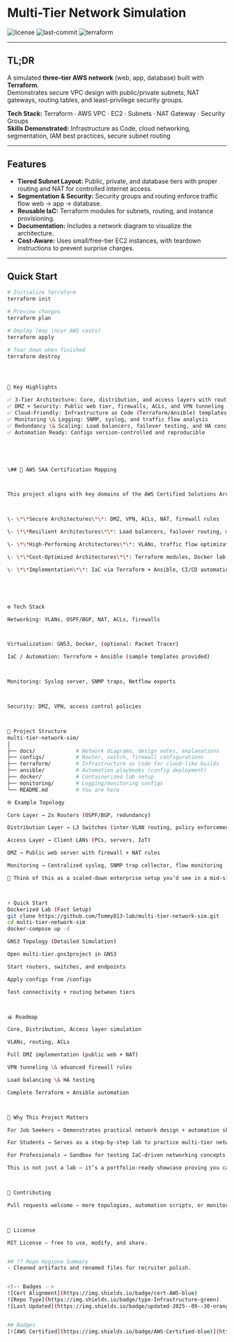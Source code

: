 # Multi-Tier Network Simulation

![license](https://img.shields.io/github/license/Tommy813-lab/multi-tier-network-sim)
![last-commit](https://img.shields.io/github/last-commit/Tommy813-lab/multi-tier-network-sim)
![terraform](https://img.shields.io/badge/Terraform-validated-blueviolet)

---

## TL;DR
A simulated **three-tier AWS network** (web, app, database) built with **Terraform**.  
Demonstrates secure VPC design with public/private subnets, NAT gateways, routing tables, and least-privilege security groups.

**Tech Stack:** Terraform · AWS VPC · EC2 · Subnets · NAT Gateway · Security Groups  
**Skills Demonstrated:** Infrastructure as Code, cloud networking, segmentation, IAM best practices, secure subnet routing

---

## Features
- **Tiered Subnet Layout:** Public, private, and database tiers with proper routing and NAT for controlled internet access.  
- **Segmentation & Security:** Security groups and routing enforce traffic flow web → app → database.  
- **Reusable IaC:** Terraform modules for subnets, routing, and instance provisioning.  
- **Documentation:** Includes a network diagram to visualize the architecture.  
- **Cost-Aware:** Uses small/free-tier EC2 instances, with teardown instructions to prevent surprise charges.  

---

## Quick Start
```bash
# Initialize Terraform
terraform init

# Preview changes
terraform plan

# Deploy (may incur AWS costs)
terraform apply

# Tear down when finished
terraform destroy




🔑 Key Highlights

✅ 3-Tier Architecture: Core, distribution, and access layers with routing and segmentation
✅ DMZ + Security: Public web tier, firewalls, ACLs, and VPN tunneling
✅ Cloud-Friendly: Infrastructure as Code (Terraform/Ansible) templates for repeatable builds
✅ Monitoring \& Logging: SNMP, syslog, and traffic flow analysis
✅ Redundancy \& Scaling: Load balancers, failover testing, and HA concepts
✅ Automation Ready: Configs version-controlled and reproducible





\## 🧠 AWS SAA Certification Mapping



This project aligns with key domains of the AWS Certified Solutions Architect – Associate exam:



\- \*\*Secure Architectures\*\*: DMZ, VPN, ACLs, NAT, firewall rules

\- \*\*Resilient Architectures\*\*: Load balancers, failover routing, multi-tier design

\- \*\*High-Performing Architectures\*\*: VLANs, traffic flow optimization, SNMP/syslog monitoring

\- \*\*Cost-Optimized Architectures\*\*: Terraform modules, Docker lab setup, GNS3 simulation

\- \*\*Implementation\*\*: IaC via Terraform + Ansible, CI/CD automation, monitoring scripts





⚙️ Tech Stack

Networking: VLANs, OSPF/BGP, NAT, ACLs, firewalls



Virtualization: GNS3, Docker, (optional: Packet Tracer)

IaC / Automation: Terraform + Ansible (sample templates provided)



Monitoring: Syslog server, SNMP traps, Netflow exports



Security: DMZ, VPN, access control policies



📂 Project Structure
multi-tier-network-sim/
│
├── docs/             # Network diagrams, design notes, explanations
├── configs/          # Router, switch, firewall configurations
├── terraform/        # Infrastructure as Code for cloud-like builds
├── ansible/          # Automation playbooks (config deployment)
├── docker/           # Containerized lab setup
├── monitoring/       # Logging/monitoring configs
└── README.md         # You are here

🌐 Example Topology

Core Layer → 2x Routers (OSPF/BGP, redundancy)

Distribution Layer → L3 Switches (inter-VLAN routing, policy enforcement)

Access Layer → Client LANs (PCs, servers, IoT)

DMZ → Public web server with firewall + NAT rules

Monitoring → Centralized syslog, SNMP trap collector, flow monitoring

📖 Think of this as a scaled-down enterprise setup you’d see in a mid-size company.



⚡ Quick Start
Dockerized Lab (Fast Setup)
git clone https://github.com/Tommy813-lab/multi-tier-network-sim.git
cd multi-tier-network-sim
docker-compose up -d

GNS3 Topology (Detailed Simulation)

Open multi-tier.gns3project in GNS3

Start routers, switches, and endpoints

Apply configs from /configs

Test connectivity + routing between tiers



📊 Roadmap

Core, Distribution, Access layer simulation

VLANs, routing, ACLs

Full DMZ implementation (public web + NAT)

VPN tunneling \& advanced firewall rules

Load balancing \& HA testing

Complete Terraform + Ansible automation



🎯 Why This Project Matters

For Job Seekers → Demonstrates practical network design + automation skills

For Students → Serves as a step-by-step lab to practice multi-tier networking

For Professionals → Sandbox for testing IaC-driven networking concepts

This is not just a lab — it’s a portfolio-ready showcase proving you can design, deploy, and automate complex networking environments.



🤝 Contributing

Pull requests welcome — more topologies, automation scripts, or monitoring integrations would make this repo even more powerful.



📜 License

MIT License — free to use, modify, and share.


## ?? Repo Hygiene Summary
- Cleaned artifacts and renamed files for recruiter polish.


<!-- Badges -->
![Cert Alignment](https://img.shields.io/badge/cert-AWS-blue)
![Repo Type](https://img.shields.io/badge/type-Infrastructure-green)
![Last Updated](https://img.shields.io/badge/updated-2025--09--30-orange)


## Badges
[![AWS Certified](https://img.shields.io/badge/AWS-Certified-blue)](https://aws.amazon.com/certification/)
